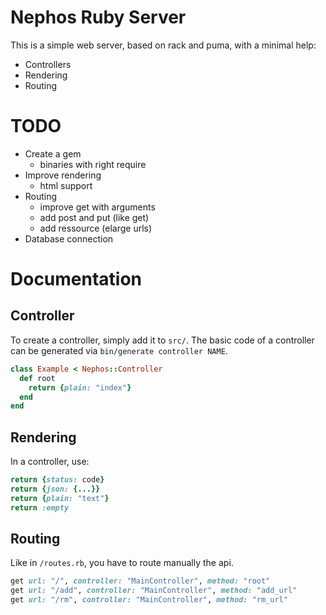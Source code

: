 # Nephos Ruby Server

This is a simple web server, based on rack and puma, with a minimal help:

- Controllers
- Rendering
- Routing


# TODO

- Create a gem
  - binaries with right require
- Improve rendering
  - html support
- Routing
  - improve get with arguments
  - add post and put (like get)
  - add ressource (elarge urls)
- Database connection

# Documentation

## Controller

To create a controller, simply add it to ``src/``.
The basic code of a controller can be generated via ``bin/generate controller NAME``.

```ruby
class Example < Nephos::Controller
  def root
    return {plain: "index"}
  end
end
```

## Rendering

In a controller, use:

```ruby
return {status: code}
return {json: {...}}
return {plain: "text"}
return :empty
```

## Routing

Like in ``/routes.rb``, you have to route manually the api.

```ruby
get url: "/", controller: "MainController", method: "root"
get url: "/add", controller: "MainController", method: "add_url"
get url: "/rm", controller: "MainController", method: "rm_url"
```
